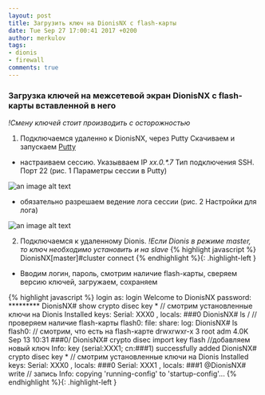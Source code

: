 ```yaml
---
layout: post
title: Загрузить ключ на DionisNX c flash-карты
date: Tue Sep 27 17:00:41 2017 +0200
author: merkulov
tags:
- dionis
- firewall
comments: true
---
```

### Загрузка ключей на межсетевой экран DionisNX с flash-карты вставленной в него

*!Смену ключей стоит производить с осторожностью*

1. Подключаемся удаленно к DionisNX, через Putty
Cкачиваем и запускаем [Putty](http://www.putty.org/)
- настраиваем сессию. Указывваем IP _xx.0.*.7_ Тип подключения SSH. Порт 22 (рис. 1 Параметры сессии в Putty) 

![an image alt text](http://lepotuli.ru/merkulov/images/9image1.jpg "рис. 1 Параметры сессии в Putty")

- обязательно разрешаем ведение лога сессии (рис. 2 Настройки для лога)

![an image alt text](http://lepotuli.ru/merkulov/images/9image2.jpg "рис. 2 Настройки для лога")

2. Подключаемся к удаленному Dionis.
*!Если Dionis в режиме master, то ключ необходимо установить и на slave*
{% highlight javascript %}
DionisNX[master]#cluster connect
{% endhighlight %}{: .highlight-left }

- Вводим логин, пароль, смотрим наличие flash-карты, сверяем версию ключей, загружаем, сохраняем

{% highlight javascript %}
login as: login
Welcome to DionisNX
 password: *********
DionisNX# show crypto disec key *  // смотрим установленные ключи на Dionis
Installed keys:
Serial: XXX0 , locals: ###0
DionisNX# ls /  // проверяем наличие flash-карты
flash0:
file:
share:
log:
DionisNX# ls flash0: // смотрим, что есть на flash-карте
drwxrwxr-x    3 root     adm         4.0K Sep 13 10:31 ###0/
DionisNX# crypto disec import key flash //добавляем новый ключ
Info: key (serial:XXX1; cn:###1) successfully added
DionisNX# crypto disec key * // смотрим установленные ключи на Dionis
Installed keys:
Serial: XXX0 , locals: ###0
Serial: XXX1 , locals: ###1
@DionisNX# write // запись
Info: copying 'running-config' to 'startup-config'...
{% endhighlight %}{: .highlight-left }
